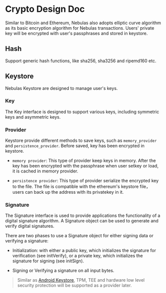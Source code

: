 # Crypto Design Doc

Similar to Bitcoin and Ethereum, Nebulas also adopts elliptic curve algorithm as its basic encryption algorithm for Nebulas transactions. Users' private key will be encrypted with user's passphrases and stored in keystore.

## Hash

Support generic hash functions, like sha256, sha3256 and ripemd160 etc.

## Keystore

Nebulas Keystore are designed to manage user's keys.

### Key

The Key interface is designed to support various keys, including symmetric keys and asymmetric keys.

### Provider

Keystore provide different methods to save keys, such as `memory_provider` and `persistence_provider`. Before saved, key has been encrypted in keystore.

* `memory provider`: This type of provider keep keys in memory. After the key has been encrypted with the passphrase when user setkey or load, it is cached in memory provider.

* `persistence provider`: This type of provider serialize the encrypted key to the file. The file is compatible with the ethereum's keystore file，users can back up the address with its privatekey in it.

### Signature

The Signature interface is used to provide applications the functionality of a digital signature algorithm. A Signature object can be used to generate and verify digital signatures.

There are two phases to use a Signature object for either signing data or verifying a signature:

* Initialization: with either a public key, which initializes the signature for verification (see initVerify), or a private key, which initializes the signature for signing (see initSign).

* Signing or Verifying a signature on all input bytes.

> Similar as [Android Keystore](https://developer.android.com/training/articles/keystore.html), TPM, TEE and hardware low level security protection will be supported as a provider later.
